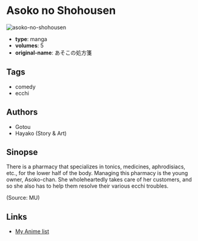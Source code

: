 # Asoko no Shohousen

![asoko-no-shohousen](https://cdn.myanimelist.net/images/manga/2/151407.jpg)

-   **type**: manga
-   **volumes**: 5
-   **original-name**: あそこの処方箋

## Tags

-   comedy
-   ecchi

## Authors

-   Gotou
-   Hayako (Story & Art)

## Sinopse

There is a pharmacy that specializes in tonics, medicines, aphrodisiacs, etc., for the lower half of the body. Managing this pharmacy is the young owner, Asoko-chan. She wholeheartedly takes care of her customers, and so she also has to help them resolve their various ecchi troubles.

(Source: MU)

## Links

-   [My Anime list](https://myanimelist.net/manga/87077/Asoko_no_Shohousen)
